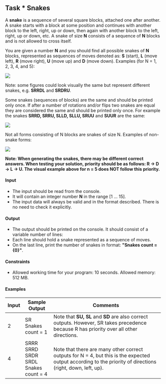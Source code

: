 ## Task	* Snakes
A **snake** is a sequence of several square blocks, attached one after another. A snake starts with a block at some position and continues with another block to the left, right, up or down, then again with another block to the left, right, up or down, etc. A snake of size **N** consists of a sequence of **N** blocks and is not allowed to cross itself.

You are given a number **N** and you should find all possible snakes of **N** blocks, represented as sequences of moves denoted as: **S** (start), **L** (move left), **R** (move right), **U** (move up) and **D** (move down). Examples (for N = 1, 2, 3, 4, and 5):
 
![](https://i.ibb.co/sJ6btNv/snakes1.png)
 
Note: some figures could look visually the same but represent different snakes, e.g. **SRRDL** and **SRDRU**.

Some snakes (sequences of blocks) are the same and should be printed only once. If after a number of rotations and/or flips two snakes are equal they are considered the same and should be printed only once. For example the snakes **SRRD, SRRU, SLLD, SLLU, SRUU** and **SUUR** are the same:
 
![](https://i.ibb.co/kV7hdS1/snakes2.png)
 
Not all forms consisting of N blocks are snakes of size N. Examples of non-snake forms:
 
![](https://i.ibb.co/NWL8Sv0/snakes3.png)

**Note: When generating the snakes, there may be different correct answers. When testing your solution, priority should be as follows: R -> D -> L -> U. The visual example above for n = 5 does NOT follow this priority.**

#### Input
-	The input should be read from the console.
-	It will contain an integer number **N** in the range [1 ... 15].
-	The input data will always be valid and in the format described. There is no need to check it explicitly.
#### Output
-	The output should be printed on the console. It should consist of a variable number of lines:
-	Each line should hold a snake represented as a sequence of moves.
-	On the last line, print the number of snakes in format: **"Snakes count = {0}"**.
#### Constraints
-	Allowed working time for your program: 10 seconds. Allowed memory: 512 MB.
#### Examples
Input|	Sample Output|	Comments
-|-|-
2|	SR<br>Snakes count = 1|	Note that **SU, SL** and **SD** are also correct outputs. However, SR takes precedence because R has priority over all other directions.
4|	SRRR<br>SRRD<br>SRDR<br>SRDL<br>Snakes count = 4|Note that there are many other correct outputs for N = 4, but this is the expected output according to the priority of directions (right, down, left, up).

